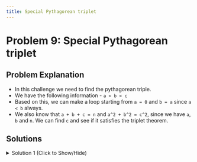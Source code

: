 ```yaml
---
title: Special Pythagorean triplet
---
```

# Problem 9: Special Pythagorean triplet

## Problem Explanation
- In this challenge we need to find the pythagorean triple.
- We have the following information - `a < b < c`
- Based on this, we can make a loop starting from `a = 0` and `b = a` since `a < b` always.
- We also know that `a + b + c = n` and `a^2 + b^2 = c^2`, since we have `a`, `b` and `n`. We can find `c` and see if it satisfies the triplet theorem.

## Solutions
<details><summary>Solution 1 (Click to Show/Hide)</summary>

```js
function specialPythagoreanTriplet(n) {
  let sumOfabc = n;
  for (let a = 1; a < n; a++) {
    for (let b = a; b < n; b++) {
      let c = n - a - b;
      if (c > 0) {
        if (c ** 2 == a ** 2 + b ** 2) {
          return a * b * c;
        }
      }
    }
  }
}

specialPythagoreanTriplet(1000);
```

#### Relevant Links
- [Wikipedia](https://en.wikipedia.org/wiki/Pythagorean_triple)

</details>